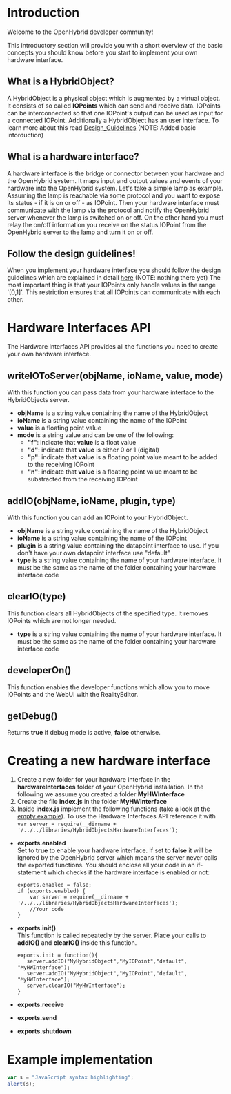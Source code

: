 # Introduction

Welcome to the OpenHybrid developer community!

This introductory section will provide you with a short overview of the basic concepts you should know before you start
to implement your own hardware interface.


## What is a HybridObject?
A HybridObject is a physical object which is augmented by a virtual object. It consists of so called **IOPoints** which can send and receive data.
IOPoints can be interconnected so that one IOPoint's output can be used as input for a connected IOPoint. Additionally a HybridObject has an
user interface. To learn more about this read:[Design_Guidelines]( http://documentation.openhybrid.org/Design_Guidelines) (NOTE: Added basic intorduction)

## What is a hardware interface?

A hardware interface is the bridge or connector between your hardware and the OpenHybrid system. It maps input and output values and events of your hardware
into the OpenHybrid system. Let's take a simple lamp as example. Assuming the lamp is reachable via some protocol and you want to expose its status - if it is
on or off - as IOPoint. Then your hardware interface must communicate with the lamp via the protocol and notify the OpenHybrid server whenever the lamp is
switched on or off. On the other hand you must relay the on/off information you receive on the status IOPoint from the OpenHybrid server to the lamp and turn 
it on or off.

## Follow the design guidelines!

When you implement your hardware interface you should follow the design guidelines which are explained in detail 
[here](http://documentation.openhybrid.org/Design_Guidelines) (NOTE: nothing there yet)
The most important thing is that your IOPoints only handle values in the range '[0,1]'. This restriction ensures that all IOPoints can
communicate with each other.


# Hardware Interfaces API

The Hardware Interfaces API provides all the functions you need to create your own hardware interface.

## writeIOToServer(objName, ioName, value, mode)

With this function you can pass data from your hardware interface to the HybridObjects server.

* **objName** is a string value containing the name of the HybridObject
* **ioName** is a string value containing the name of the IOPoint
* **value** is a floating point value
* **mode** is a string value and can be one of the following:
  * **"f"**: indicate that **value** is a float value
  * **"d"**: indicate that **value** is either 0 or 1 (digital)
  * **"p"**: indicate that **value** is a floating point value meant to be added to the receiving IOPoint
  * **"n"**: indicate that **value** is a floating point value meant to be substracted from the receiving IOPoint

## addIO(objName, ioName, plugin, type)

With this function you can add an IOPoint to your HybridObject.

* **objName** is a string value containing the name of the HybridObject
* **ioName** is a string value containing the name of the IOPoint
* **plugin** is a string value containing the  datapoint interface to use. If you don't have your own datapoint interface use "default"
* **type** is a string value containing the name of your hardware interface. It must be the same as the name of the folder containing your hardware
interface code

## clearIO(type)

This function clears all HybridObjects of the specified type. It removes IOPoints which are not longer needed.

* **type** is a string value containing the name of your hardware interface. It must be the same as the name of the folder containing your hardware
interface code

## developerOn()

This function enables the developer functions which allow you to move IOPoints and the WebUI with the RealityEditor.

## getDebug()

Returns **true** if debug mode is active, **false** otherwise.

# Creating a new hardware interface

1. Create a new folder for your hardware interface in the **hardwareInterfaces** folder of your OpenHybrid installation. In the following we assume
you created a folder **MyHWInterface**
2. Create the file **index.js** in the folder **MyHWInterface**
3. Inside **index.js** implement the following functions (take a look at the [empty example](https://github.com/openhybrid/object/blob/beta_hardwareInterfaces/hardwareInterfaces/emptyExample/index.js)).
   To use the Hardware Interfaces API reference it with `var server = require(__dirname + '/../../libraries/HybridObjectsHardwareInterfaces');`
  * **exports.enabled**  
    Set to **true** to enable your hardware interface. If set to **false** it will be ignored by the OpenHybrid server which means the server never calls
    the exported functions. You should enclose all your code in an if-statement which checks if the hardware interface is enabled or not:
    
    ```
    exports.enabled = false;
    if (exports.enabled) {
        var server = require(__dirname + '/../../libraries/HybridObjectsHardwareInterfaces');
        //Your code
    }
    ```

  * **exports.init()**  
    This function is called repeatedly by the server. Place your calls to **addIO()** and **clearIO()** inside this function.

    ```
    exports.init = function(){
       server.addIO("MyHybridObject","MyIOPoint","default", "MyHWInterface");
       server.addIO("MyHybridObject","MyIOPoint","default", "MyHWInterface");
       server.clearIO("MyHWInterface");
    }
    ```

  * **exports.receive**
  * **exports.send**
  * **exports.shutdown**

# Example implementation

```javascript
var s = "JavaScript syntax highlighting";
alert(s);
```
